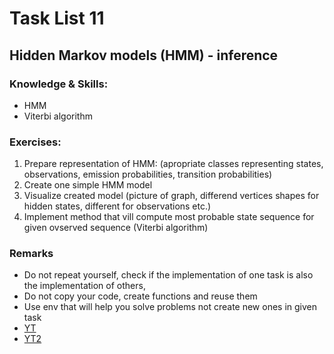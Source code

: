 # Task List 11
## Hidden Markov models (HMM) - inference

### Knowledge & Skills:

 - HMM
 - Viterbi algorithm

### Exercises:

1. Prepare representation of HMM: (apropriate classes representing states, observations, emission probabilities, transition probabilities)
2. Create one simple HMM model
3. Visualize created model (picture of graph, differend vertices shapes for hidden states, different for observations etc.)
4. Implement method that vill compute most probable state sequence for given ovserved sequence (Viterbi algorithm)



### Remarks
 - Do not repeat yourself, check if the implementation of one task is also the implementation of others,
 - Do not copy your code, create functions and reuse them
 - Use env that will help you solve problems not create new ones in given task
 - [YT](https://www.youtube.com/watch?v=RwwfUICZLsA)
 - [YT2](https://www.youtube.com/watch?v=0dVUfYF8ko0)
